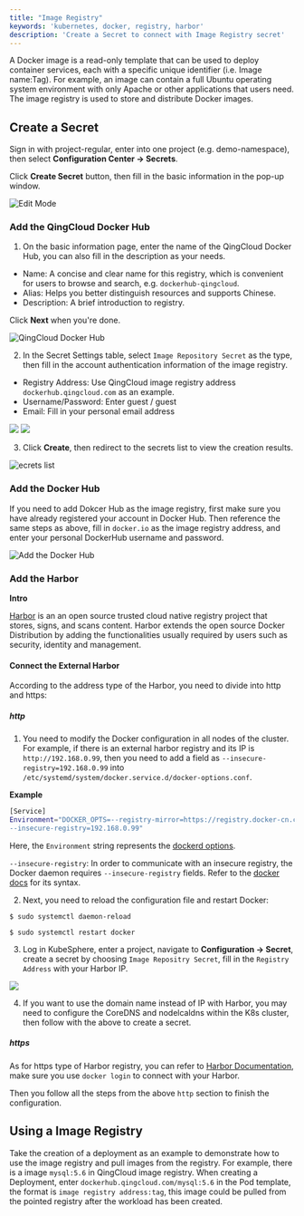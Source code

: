 ```yaml
---
title: "Image Registry"
keywords: 'kubernetes, docker, registry, harbor'
description: 'Create a Secret to connect with Image Registry secret'
---
```


A Docker image is a read-only template that can be used to deploy container services, each with a specific unique identifier (i.e. Image name:Tag). For example, an image can contain a full Ubuntu operating system environment with only Apache or other applications that users need. The image registry is used to store and distribute Docker images.

## Create a Secret

Sign in with project-regular, enter into one project (e.g. demo-namespace), then select **Configuration Center → Secrets**.

Click **Create Secret** button, then fill in the basic information in the pop-up window.

![Edit Mode](https://pek3b.qingstor.com/kubesphere-docs/png/20190319163230.png)

### Add the QingCloud Docker Hub

1. On the basic information page, enter the name of the QingCloud Docker Hub, you can also fill in the description as your needs.



- Name: A concise and clear name for this registry, which is convenient for users to browse and search, e.g. `dockerhub-qingcloud`.
- Alias: Helps you better distinguish resources and supports Chinese.
- Description: A brief introduction to registry.

Click **Next** when you're done.  

![QingCloud Docker Hub](https://pek3b.qingstor.com/kubesphere-docs/png/20190320105702.png)

2. In the Secret Settings table, select `Image Repository Secret` as the type, then fill in the account authentication information of the image registry.



- Registry Address: Use QingCloud image registry address `dockerhub.qingcloud.com` as an example.
- Username/Password: Enter guest / guest
- Email: Fill in your personal email address

![](https://pek3b.qingstor.com/kubesphere-docs/png/20190320105904.png)
![](https://pek3b.qingstor.com/kubesphere-docs/png/20190320113104.png)

3. Click **Create**, then redirect to the secrets list to view the creation results.

![ecrets list](https://pek3b.qingstor.com/kubesphere-docs/png/20190320113828.png)

### Add the Docker Hub

If you need to add Dokcer Hub as the image registry, first make sure you have already registered your account in Docker Hub. Then reference the same steps as above, fill in `docker.io` as the image registry address, and enter your personal DockerHub username and password.

![Add the Docker Hub](https://pek3b.qingstor.com/kubesphere-docs/png/20190320114604.png)

### Add the Harbor

**Intro**

[Harbor](https://goharbor.io/) is an an open source trusted cloud native registry project that stores, signs, and scans content. Harbor extends the open source Docker Distribution by adding the functionalities usually required by users such as security, identity and management.

<!-- #### Add the Internal Harbor

KubeSphere Installer has integrated Harbor's Helm Chart, which is an optional installation item, so it requires to enable the installation in advance, users can configure the installation according to the needs of the teams. Before start installation, you just need to configure in `conf/vars.yml`, see [Integrating Harbor registry](../../installation/harbor-installation). -->

#### Connect the External Harbor

According to the address type of the Harbor, you need to divide into http and https:

##### http

1. You need to modify the Docker configuration in all nodes of the cluster. For example, if there is an external harbor registry and its IP is `http://192.168.0.99`, then you need to add a field as `--insecure-registry=192.168.0.99` into `/etc/systemd/system/docker.service.d/docker-options.conf`.

**Example**

```bash
[Service]
Environment="DOCKER_OPTS=--registry-mirror=https://registry.docker-cn.com --insecure-registry=10.233.0.0/18 --data-root=/var/lib/docker --log-opt max-size=50m --log-opt max-file=5 \
--insecure-registry=192.168.0.99"
```
Here, the `Environment` string represents the [dockerd options](https://docs.docker.com/engine/reference/commandline/dockerd/).

`--insecure-registry`: In order to communicate with an insecure registry, the Docker daemon requires `--insecure-registry` fields. Refer to the [docker docs](https://docs.docker.com/engine/reference/commandline/dockerd/#insecure-registries) for its syntax.


2. Next, you need to reload the configuration file and restart Docker:

```
$ sudo systemctl daemon-reload
```

```
$ sudo systemctl restart docker
```

3. Log in KubeSphere, enter a project, navigate to **Configuration → Secret**, create a secret by choosing `Image Repositry Secret`, fill in the `Registry Address` with your Harbor IP.

![](https://pek3b.qingstor.com/kubesphere-docs/png/20200523091901.png)

4. If you want to use the domain name instead of IP with Harbor, you may need to configure the CoreDNS and nodelcaldns within the K8s cluster, then follow with the above to create a secret.

##### https

As for https type of Harbor registry, you can refer to [Harbor Documentation](https://goharbor.io/docs/1.10/install-config/configure-https/), make sure you use `docker login` to connect with your Harbor. 

Then you follow all the steps from the above `http` section to finish the configuration.



## Using a Image Registry

Take the creation of a deployment as an example to demonstrate how to use the image registry and pull images from the registry. For example, there is a image `mysql:5.6` in QingCloud image registry. When creating a Deployment, enter `dockerhub.qingcloud.com/mysql:5.6` in the Pod template, the format is `image registry address:tag`, this image could be pulled from the pointed registry after the workload has been created.
